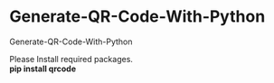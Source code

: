 # Generate-QR-Code-With-Python
Generate-QR-Code-With-Python

Please Install required packages.<br>
<b>pip install qrcode </b>
